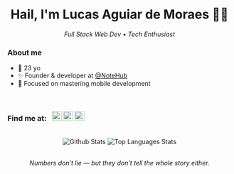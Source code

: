 <h1 align="center">Hail, I'm Lucas Aguiar de Moraes 👋🏼</h1>

<p align="center">
  <em>Full Stack Web Dev • Tech Enthusiast</em>
</p>

### About me

- 🎂 23 yo
- ✨ Founder & developer at <a href="https://notehub.com.br">@NoteHub</a>
- 🎯 Focused on mastering mobile development

<br/>

<h3>
  <strong>Find me at:&nbsp;&nbsp;</strong>
  <a href="https://devlucas.website"><img alt="Website" style="height:22px" src="https://img.shields.io/badge/Website-white?style=flat-square&logo=brave&logoColor=white&labelColor=ff2101&color=ff2101"></a>
  <a href="https://www.linkedin.com/in/lucas-admoraes/"><img alt="LinkedIn" style="height:22px" src="https://img.shields.io/badge/LinkedIn-0A66C2?style=flat-square&logo=invision&logoColor=white&labelColor=0A66C2&color=0A66C2"></a>
  <a href="mailto:vintesetelucas@gmail.com"><img alt="Email" style="height:22px" src="https://img.shields.io/badge/vintesetelucas@gmail.com-5865F2?style=flat-square&logo=gmail&logoColor=white&labelColor=e84235&color=e84235"></a>
</h3>

<br/>

<div align="center">
  <picture>
      <source
        srcset="https://github-readme-stats.vercel.app/api?username=lucas-adm&rank_icon=github&show_icons=true&hide_border=true&hide=stars&line_height=24&title_color=fff&text_color=fff&icon_color=fff&ring_color=fff&theme=ambient_gradient&bg_color=00000000"
        media="(prefers-color-scheme: dark)"
      />
      <source
        srcset="https://github-readme-stats.vercel.app/api?username=lucas-adm&rank_icon=github&show_icons=true&hide=stars&hide_border=true&line_height=24&title_color=000&text_color=000&icon_color=000&ring_color=000&theme=ambient_gradient&bg_color=00000000"
        media="(prefers-color-scheme: light), (prefers-color-scheme: no-preference)"
      />
    <img src="https://github-readme-stats.vercel.app/api?username=lucas-adm" alt="Github Stats"/>
  </picture>
  <picture>
      <source
        srcset="https://github-readme-stats.vercel.app/api/top-langs/?username=lucas-adm&layout=compact&hide_border=true&card_width=350&line_height=25&text_color=fff&title_color=fff&theme=ambient_gradient&bg_color=00000000&langs_count=6"
        media="(prefers-color-scheme: dark)"
        />
        <source
        srcset="https://github-readme-stats.vercel.app/api/top-langs/?username=lucas-adm&layout=compact&hide_border=true&card_width=350&line_height=25&text_color=000&title_color=000&theme=ambient_gradient&bg_color=00000000&langs_count=6"
        media="(prefers-color-scheme: light), (prefers-color-scheme: no-preference)"
      />
      <img src="https://github-readme-stats.vercel.app/api/top-langs/?username=lucas-adm" alt="Top Languages Stats"/>
  </picture>
</div>

<br/>

<p align="center"><i>Numbers don’t lie — but they don’t tell the whole story either.</i></p>
